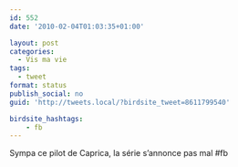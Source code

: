```yaml
---
id: 552
date: '2010-02-04T01:03:35+01:00'

layout: post
categories:
  - Vis ma vie
tags:
  - tweet
format: status
publish_social: no
guid: 'http://tweets.local/?birdsite_tweet=8611799540'

birdsite_hashtags:
    - fb
---
```


Sympa ce pilot de Caprica, la série s’annonce pas mal #fb